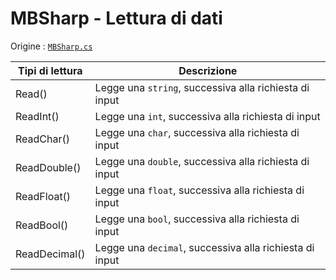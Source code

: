 # MBSharp - Lettura di dati

Origine : [`MBSharp.cs`](../../../MBSharp.cs)

| Tipi di lettura| Descrizione |
|----------------|-------------|
| Read() | Legge una `string`, successiva alla richiesta di input |
| ReadInt() |Legge una `int`, successiva alla richiesta di input |
| ReadChar() | Legge una `char`, successiva alla richiesta di input |
| ReadDouble() | Legge una `double`, successiva alla richiesta di input |
| ReadFloat() | Legge una `float`, successiva alla richiesta di input |
| ReadBool() | Legge una `bool`, successiva alla richiesta di input |
| ReadDecimal() | Legge una `decimal`, successiva alla richiesta di input |